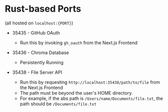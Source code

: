 # Rust-based Ports

(all hosted on `localhost:{PORT}`)

- 35435 - GitHub OAuth
   - Run this by invoking `gh_oauth` from the Next.js Frontend

- 35436 - Chroma Database
   - Persistently Running 

- 35438 - File Server API
   - Run this by requesting `http://localhost:35438/path/to/file` from the Next.js Frontend
   - The path must be beyond the user's HOME directory. 
    - For example, if the abs path is `/Users/name/Documents/file.txt`, the path should be `/Documents/file.txt`
